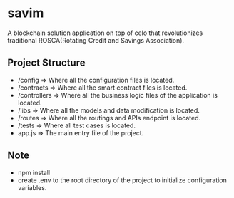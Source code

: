 # savim

A blockchain solution application on top of celo that revolutionizes traditional ROSCA(Rotating Credit and Savings Association).


## Project Structure

- /config => Where all the configuration files is located.
- /contracts => Where all the smart contract files is located.
- /controllers => Where all the business logic files of the application is located.
- /libs => Where all the models and data modification is located.
- /routes => Where all the routings and APIs endpoint is located.
- /tests => Where all test cases is located.
- app.js => The main entry file of the project.

## Note

- npm install
- create .env to the root directory of the project to initialize configuration variables.
